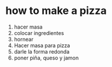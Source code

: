 
# how to make a pizza

1. hacer masa
2. colocar ingredientes
3. hornear
1. Hacer masa para pizza
2. darle la forma redonda
3. poner piña, queso y jamon

